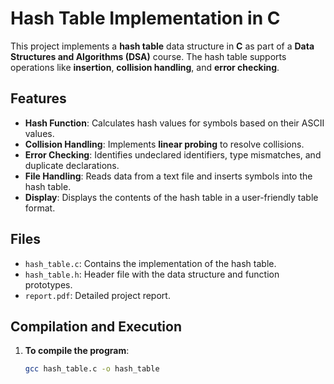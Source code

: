 # Hash Table Implementation in C

This project implements a **hash table** data structure in **C** as part of a **Data Structures and Algorithms (DSA)** course. The hash table supports operations like **insertion**, **collision handling**, and **error checking**.

## Features

- **Hash Function**: Calculates hash values for symbols based on their ASCII values.
- **Collision Handling**: Implements **linear probing** to resolve collisions.
- **Error Checking**: Identifies undeclared identifiers, type mismatches, and duplicate declarations.
- **File Handling**: Reads data from a text file and inserts symbols into the hash table.
- **Display**: Displays the contents of the hash table in a user-friendly table format.

## Files

- `hash_table.c`: Contains the implementation of the hash table.
- `hash_table.h`: Header file with the data structure and function prototypes.
- `report.pdf`: Detailed project report.

## Compilation and Execution

1. **To compile the program**:
   ```bash
   gcc hash_table.c -o hash_table
